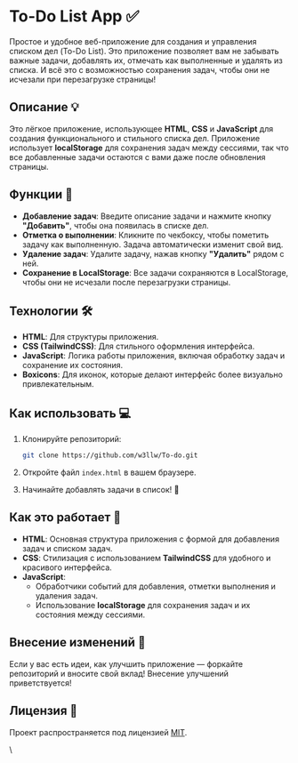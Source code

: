 # To-Do List App ✅

Простое и удобное веб-приложение для создания и управления списком дел (To-Do List). Это приложение позволяет вам не забывать важные задачи, добавлять их, отмечать как выполненные и удалять из списка. И всё это с возможностью сохранения задач, чтобы они не исчезали при перезагрузке страницы!

## Описание 💡

Это лёгкое приложение, использующее **HTML**, **CSS** и **JavaScript** для создания функционального и стильного списка дел. Приложение использует **localStorage** для сохранения задач между сессиями, так что все добавленные задачи остаются с вами даже после обновления страницы.

## Функции 🚀

- **Добавление задач**: Введите описание задачи и нажмите кнопку **"Добавить"**, чтобы она появилась в списке дел.
- **Отметка о выполнении**: Кликните по чекбоксу, чтобы пометить задачу как выполненную. Задача автоматически изменит свой вид.
- **Удаление задач**: Удалите задачу, нажав кнопку **"Удалить"** рядом с ней.
- **Сохранение в LocalStorage**: Все задачи сохраняются в LocalStorage, чтобы они не исчезали после перезагрузки страницы.

## Технологии 🛠️

- **HTML**: Для структуры приложения.
- **CSS (TailwindCSS)**: Для стильного оформления интерфейса.
- **JavaScript**: Логика работы приложения, включая обработку задач и сохранение их состояния.
- **Boxicons**: Для иконок, которые делают интерфейс более визуально привлекательным.

## Как использовать 💻

1. Клонируйте репозиторий:

   ```bash
   git clone https://github.com/w3llw/To-do.git
   ```

2. Откройте файл `index.html` в вашем браузере.

3. Начинайте добавлять задачи в список! 🎯

## Как это работает 🔧

- **HTML**: Основная структура приложения с формой для добавления задач и списком задач.
- **CSS**: Стилизация с использованием **TailwindCSS** для удобного и красивого интерфейса.
- **JavaScript**:
  - Обработчики событий для добавления, отметки выполнения и удаления задач.
  - Использование **localStorage** для сохранения задач и их состояния между сессиями.

## Внесение изменений 🌟

Если у вас есть идеи, как улучшить приложение — форкайте репозиторий и вносите свой вклад! Внесение улучшений приветствуется!

## Лицензия 📜

Проект распространяется под лицензией [MIT](LICENSE).

\
